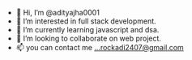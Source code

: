 - 👋 Hi, I’m @adityajha0001
- 👀 I’m interested in full stack development.
- 🌱 I’m currently learning javascript and dsa.
- 💞️ I’m looking to collaborate on web project.
- 📫 you can contact me ...rockadi2407@gmail.com

<!---
adityajha0001/adityajha0001 is a ✨ special ✨ repository because its `README.md` (this file) appears on your GitHub profile.
You can click the Preview link to take a look at your changes.
--->
